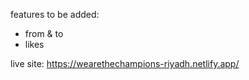 features to be added:

- from & to
- likes


live site: https://wearethechampions-riyadh.netlify.app/
